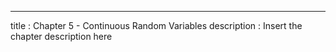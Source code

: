 ---
title       : Chapter 5 - Continuous Random Variables
description : Insert the chapter description here